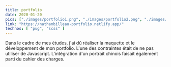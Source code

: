 ```yaml
---
title: portfolio
date: 2020-01-20
pics: ["./images/portfolio1.png", "./images/portfolio2.png", "./images/portfolio3.png", "./images/portfolio4.png"]
link: "https://nathanbilleau-portfolio.netlify.app/"
technos: [ "pug", "scss" ]
---
```


Dans le cadre de mes études, j'ai dû réaliser la maquette et le développement de mon portfolio. L'une des contraintes était de ne pas utiliser de Javascript. L'intégration d'un portrait chinois faisait également parti du cahier des charges.